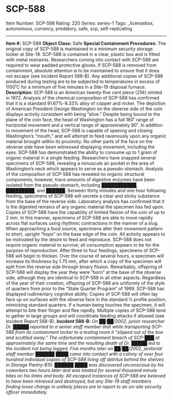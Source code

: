 # SCP-588
Item Number: SCP-588
Rating: 220
Series: series-1
Tags: _licensebox, autonomous, currency, predatory, safe, scp, self-replicating

---

**Item #:** SCP-588
**Object Class:** Safe
**Special Containment Procedures:** The original copy of SCP-588 is maintained in a minimum security storage locker at Site-19. SCP-588 is contained in a clear, plastic box and is fitted with metal restraints. Researchers coming into contact with SCP-588 are required to wear padded protective gloves. If SCP-588 is removed from containment, absolute attention is to be maintained to ensure that it does not escape (see Incident Report 588-B). Any additional copies of SCP-588 produced during testing are to be subjected to temperatures in excess of 1100˚C for a minimum of five minutes in a Site-19 disposal furnace.
**Description:** SCP-588 is an American twenty-five cent piece (25¢) minted in 1972. Analysis of the chemical composition of SCP-588 has confirmed that it is a standard 91.67%-8.33% alloy of copper and nickel. The depiction of American President George Washington on the obverse side of the coin displays activity consistent with being “alive.” Despite being bound to the plane of the coin face, the head of Washington has a full 180˚ range of horizontal movement and a vertical range of approximately 90˚.
In addition to movement of the head, SCP-588 is capable of opening and closing Washington’s “mouth,” and will attempt to feed ravenously upon any organic material brought within its proximity. No other parts of the face on the obverse side have been witnessed displaying movement, including the eyes.
SCP-588 has demonstrated the ability to consume up to 1 gram of organic material in a single feeding. Researchers have snapped several specimens of SCP-588, revealing a minuscule air pocket in the area of Washington’s neck which appears to serve as a pseudo-stomach. Analysis of the composition of SCP-588 has revealed no organic structural components; however, trace amounts of digestive enzymes have been isolated from the pseudo-stomach, including ███████████, █████████, and ██████. Between thirty minutes and one hour following feeding, specimens of SCP-588 will secrete a clear and sticky substance from the base of the reverse side. Laboratory analysis has confirmed that it is the digested remains of any organic material the specimen has fed upon.
Copies of SCP-588 have the capability of limited flexion of the coin of up to 2 mm. In this manner, specimens of SCP-588 are able to move rapidly across flat surfaces using rhythmic contractions in the manner of a slug. When approaching a food source, specimens alter their movement pattern to short, upright “hops” on the base edge of the coin. All activity appears to be motivated by the desire to feed and reproduce.
SCP-588 does not require organic material to survive; all consumption appears to be for the purpose of reproduction. After three to four feedings, specimens of SCP-588 will begin to thicken. Over the course of several hours, a specimen will increase its thickness by 1.75 mm, after which a copy of the specimen will split from the reverse side through binary fission. Remarkably, offspring of SCP-588 will display the year they were “born” at the base of the obverse side, although they are identical to SCP-588 in all other aspects. Regardless of the year of their creation, offspring of SCP-588 are uniformly of the style of quarters from prior to the “State Quarter Program” of 1999.
SCP-588 has displayed rudimentary cognitive ability. Copies of SCP-588 will often lay face up on surfaces with the obverse face in the standard ½ profile position, mimicking standard quarters. If a human being touches the specimen, it will attempt to bite their finger and flee rapidly. Multiple copies of SCP-588 tend to gather in large groups and will coordinate feeding attacks if allowed (see Incident Report 588-B).
**Incident 588-B:** _On ██/██/2002, junior researcher Dr. █████ reported to a senior staff member that while transporting SCP-588 from its containment locker to a testing room it “slipped out of the box and scuttled away.” The unfortunate containment breach of SCP-███ at approximately the same time and the resulting death of Dr. █████ led to the incident not being logged. Five months later on ██/██/2002, janitorial staff member ██████ ████ came into contact with a colony of over four hundred individual copies of SCP-588 living off detritus behind the shelves in Storage Pantry-B10. ██████ ████ was discovered unconscious by his coworkers two hours later and was treated for several thousand minute bites on his limbs and body. All escaped instances of SCP-588 are believed to have been retrieved and destroyed, but any Site-19 staff members finding loose change in unlikely places are to report to an on-site security officer immediately._